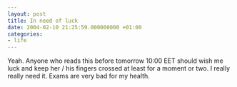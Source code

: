 ```yaml
---
layout: post
title: In need of luck
date: 2004-02-10 21:25:59.000000000 +01:00
categories:
- life
---
```

Yeah. Anyone who reads this before tomorrow 10:00 EET should wish me luck and keep her / his fingers crossed at least for a moment or two. I really really need it. Exams are very bad for my health.
